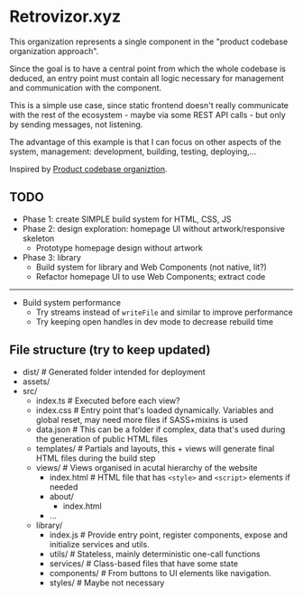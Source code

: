 # Retrovizor.xyz

This organization represents a single component in the "product codebase organization approach".
 
Since the goal is to have a central point from which the whole codebase is deduced, an entry point must contain all logic necessary for management and communication with the component.

This is a simple use case, since static frontend doesn't really communicate with the rest of the ecosystem - maybe via some REST API calls - but only by sending messages, not listening.

The advantage of this example is that I can focus on other aspects of the system, management: development, building, testing, deploying,...

Inspired by [Product codebase organiztion](https://gist.github.com/vjekoart/83f0e90fc2c1a5e45932414ddbf5d04d).

## TODO

* Phase 1: create SIMPLE build system for HTML, CSS, JS
* Phase 2: design exploration: homepage UI without artwork/responsive skeleton
    * Prototype homepage design without artwork
* Phase 3: library
    * Build system for library and Web Components (not native, lit?)
    * Refactor homepage UI to use Web Components; extract code
---
* Build system performance
    * Try streams instead of `writeFile` and similar to improve performance 
    * Try keeping open handles in dev mode to decrease rebuild time

## File structure (try to keep updated)

* dist/ # Generated folder intended for deployment
* assets/
* src/
    * index.ts # Executed before each view?
    * index.css # Entry point that's loaded dynamically. Variables and global reset, may need more files if SASS+mixins is used
    * data.json # This can be a folder if complex, data that's used during the generation of public HTML files
    * templates/ # Partials and layouts, this + views will generate final HTML files during the build step
    * views/ # Views organised in acutal hierarchy of the website
        * index.html # HTML file that has `<style>` and `<script>` elements if needed
        * about/
            * index.html
        * ...
    * library/
        * index.js # Provide entry point, register components, expose and initialize services and utils.
        * utils/ # Stateless, mainly deterministic one-call functions
        * services/ # Class-based files that have some state
        * components/ # From buttons to UI elements like navigation.
        * styles/ # Maybe not necessary
